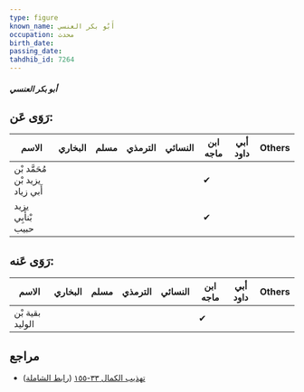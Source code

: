 ```yaml
---
type: figure
known_name: أَبُو بكر العنسي
occupation: محدث
birth_date:
passing_date:
tahdhib_id: 7264
---
```

##### أبو بكر العنسي

## رَوَى عَن:
| الاسم                           | البخاري | مسلم | الترمذي | النسائي | ابن ماجه | أبي داود | Others |
| ------------------------------- | ------- | ---- | ------- | ------- | -------- | -------- | ------ |
| مُحَمَّد بْن يزيد بْن أَبي زياد |         |      |         |         | ✔        |          |        |
| يزيد بْنأَبِي حبيب              |         |      |         |         | ✔        |          |        |
## رَوَى عَنه:
| الاسم           | البخاري | مسلم | الترمذي | النسائي | ابن ماجه | أبي داود | Others |
| --------------- | ------- | ---- | ------- | ------- | -------- | -------- | ------ |
| بقية بْن الوليد |         |      |         |         | ✔        |          |        |
## مراجع
- [تهذيب الكمال ٣٣-١٥٥](obsidian://open?vault=Tahdhib-al-Kamal&file=Figures/٧٢٦٤-أبو%20بكر%20العنسي) ([رابط الشاملة](https://shamela.ws/book/3722/17826))